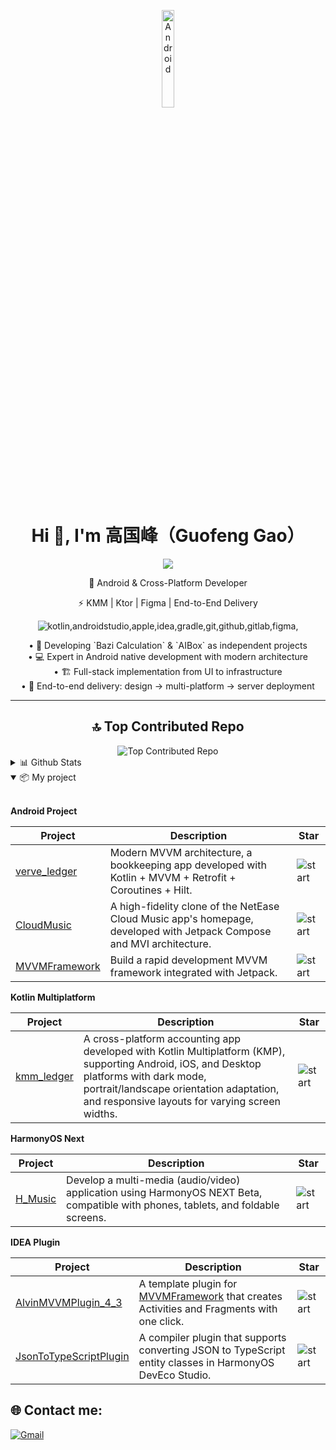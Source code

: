 <p align="center">
    <img align="center" alt="Android" width="20%" src="https://media.giphy.com/media/Y4bzv6DYbYzy8jDnoW/giphy.gif"/>
</p>
<h1 align="center">Hi 👋, I'm 高国峰（Guofeng Gao）</h1>

<p align="center">
    <a alt="Gmail" href="a912816369@gmail.com"><img src="https://skillicons.dev/icons?i=gmail"/></a>
</p>

<p align="center">🚀 Android & Cross-Platform Developer</p>

<p align="center">⚡ KMM | Ktor | Figma | End-to-End Delivery</p>

<p align="center">
    <img alt="kotlin,androidstudio,apple,idea,gradle,git,github,gitlab,figma," src="https://skillicons.dev/icons?i=kotlin,androidstudio,apple,idea,gradle,git,github,gitlab,figma"/>
</p>

<div align="center">
    <span>• 🔭 Developing `Bazi Calculation` & `AIBox` as independent projects</span><br>
    <span>• 💻 Expert in Android native development with modern architecture</span><br>
    <span>• 🏗️ Full-stack implementation from UI to infrastructure</span><br>
    <span>• 🚀 End-to-end delivery: design → multi-platform → server deployment</span>
</div>

---

<div align="center">
    <h2>🔝 Top Contributed Repo</h3>
    <img alt="Top Contributed Repo" src="https://github-contributor-stats.vercel.app/api?username=Chen-Xi-g&limit=5&theme=blueberry&combine_all_yearly_contributions=true"/>
</div>

<details>
  <summary>
      📊 Github Stats
  </summary>

  <div align="center">
    <img alt="Top Langs" src="https://github-readme-stats.vercel.app/api/top-langs/?username=Chen-Xi-g&layout=compact&theme=blueberry&count_private=true&hide_border=true"/>
    </br>
    <img alt="Github stats" src="https://github-readme-stats.vercel.app/api?username=Chen-Xi-g&theme=blueberry&count_private=true&hide_border=true&line_height=20"/>
    </br>
    <img alt="Github stats" src="https://github-readme-streak-stats.herokuapp.com/?user=Chen-Xi-g&theme=blueberry&count_private=true&hide_border=true"/>
  </div>
</details>

<details open>
    <summary>
      📦 My project
    </summary>

</br>

**Android Project**

| Project                                                     | Description                                                  | Star                                                         |
| ----------------------------------------------------------- | ------------------------------------------------------------ | ------------------------------------------------------------ |
| [verve_ledger](https://github.com/Chen-Xi-g/VerveLedger)    | Modern MVVM architecture, a bookkeeping app developed with Kotlin + MVVM + Retrofit + Coroutines + Hilt. | ![start](https://img.shields.io/github/stars/Chen-Xi-g/VerveLedger?style=social) |
| [CloudMusic](https://github.com/Chen-Xi-g/CloudMusic)       | A high-fidelity clone of the NetEase Cloud Music app's homepage, developed with Jetpack Compose and MVI architecture. | ![start](https://img.shields.io/github/stars/Chen-Xi-g/CloudMusic?style=social) |
| [MVVMFramework](https://github.com/Chen-Xi-g/MVVMFramework) | Build a rapid development MVVM framework integrated with Jetpack. | ![start](https://img.shields.io/github/stars/Chen-Xi-g/MVVMFramework?style=social) |

**Kotlin Multiplatform**

| Project                                               | Description                                                  | Star                                                         |
| ----------------------------------------------------- | ------------------------------------------------------------ | ------------------------------------------------------------ |
| [kmm_ledger](https://github.com/Chen-Xi-g/kmm_ledger) | A cross-platform accounting app developed with Kotlin Multiplatform (KMP), supporting Android, iOS, and Desktop platforms with dark mode, portrait/landscape orientation adaptation, and responsive layouts for varying screen widths. | ![start](https://img.shields.io/github/stars/Chen-Xi-g/kmm_ledger?style=social) |

**HarmonyOS Next**

| Project                                         | Description                                                  | Star                                                         |
| ----------------------------------------------- | ------------------------------------------------------------ | ------------------------------------------------------------ |
| [H_Music](https://github.com/Chen-Xi-g/H_Music) | Develop a multi-media (audio/video) application using HarmonyOS NEXT Beta, compatible with phones, tablets, and foldable screens. | ![start](https://img.shields.io/github/stars/Chen-Xi-g/H_Music?style=social) |

**IDEA Plugin**

| Project                                                      | Description                                                  | Star                                                         |
| ------------------------------------------------------------ | ------------------------------------------------------------ | ------------------------------------------------------------ |
| [AlvinMVVMPlugin_4_3](https://github.com/Chen-Xi-g/AlvinMVVMPlugin_4_3) | A template plugin for [MVVMFramework](https://github.com/Chen-Xi-g/MVVMFramework) that creates Activities and Fragments with one click. | ![start](https://img.shields.io/github/stars/Chen-Xi-g/AlvinMVVMPlugin_4_3?style=social) |
| [JsonToTypeScriptPlugin](https://github.com/Chen-Xi-g/JsonToTypeScriptPlugin) | A compiler plugin that supports converting JSON to TypeScript entity classes in HarmonyOS DevEco Studio. | ![start](https://img.shields.io/github/stars/Chen-Xi-g/JsonToTypeScriptPlugin?style=social) |

</details>

## 🌐 Contact me:

[![Gmail](https://img.shields.io/badge/Gmail-red?style=for-the-badge&logo=gmail&logoColor=white)](a912816369@gmail.com) 
